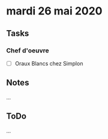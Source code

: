 # mardi 26 mai 2020

## Tasks

### Chef d'oeuvre

- [ ] Oraux Blancs chez Simplon

## Notes

...

## ToDo

...
